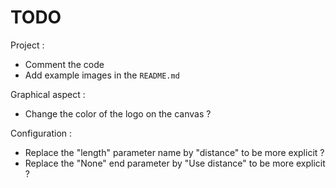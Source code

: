 # TODO

Project :

- Comment the code
- Add example images in the `README.md`

Graphical aspect :

- Change the color of the logo on the canvas ?

Configuration :

- Replace the "length" parameter name by "distance" to be more explicit ?
- Replace the "None" end parameter by "Use distance" to be more explicit ?
